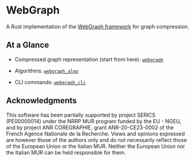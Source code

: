 # WebGraph

A Rust implementation of the [WebGraph
framework](http://webgraph.di.unimi.it/) for graph compression.

## At a Glance

- Compressed graph representation (start from here):
  [`webgraph`](http://crates.io/crates/webgraph)

- Algorithms: [`webgraph_algo`](http://crates.io/crates/webgraph_algo) 

- CLI commands: [`webgraph_cli`](http://crates.io/crates/webgraph_cli)

## Acknowledgments

This software has been partially supported by project SERICS (PE00000014) under
the NRRP MUR program funded by the EU - NGEU, and by project ANR COREGRAPHIE,
grant ANR-20-CE23-0002 of the French Agence Nationale de la Recherche. Views and
opinions expressed are however those of the authors only and do not necessarily
reflect those of the European Union or the Italian MUR. Neither the European
Union nor the Italian MUR can be held responsible for them.
